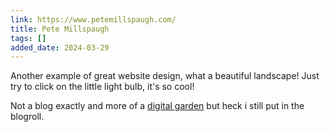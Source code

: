 ```yaml
---
link: https://www.petemillspaugh.com/
title: Pete Millspaugh
tags: []
added_date: 2024-03-29
---
```


Another example of great website design, what a beautiful landscape! Just try 
to click on the little light bulb, it's so cool! 

Not a blog exactly and more of a [digital garden](https://maggieappleton.com/garden-history)
but heck i still put in the blogroll. 

